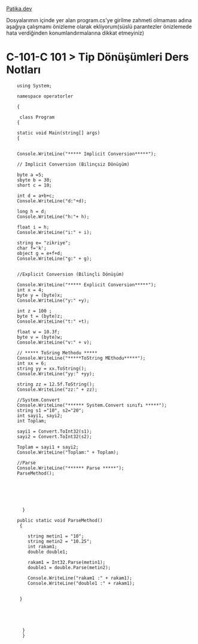 [Patika.dev](https://github.com/mordulu)


Dosyalarımın içinde yer alan program.cs'ye girilme zahmeti olmaması adına aşağıya çalışmamı önizleme olarak ekliyorum(süslü parantezler önizlemede hata verdiğinden konumlandırmalarına dikkat etmeyiniz)


# C-101-C 101 > Tip Dönüşümleri Ders Notları

        using System;

        namespace operatorler

        {

         class Program
        {

        static void Main(string[] args)
        {

         
        Console.WriteLine("***** Implicit Conversion*****");

        // Implicit Conversion (Bilinçsiz Dönüşüm)

        byte a =5;
        sbyte b = 30;
        short c = 10;

        int d = a+b+c;
        Console.WriteLine("d:"+d);

        long h = d;
        Console.WriteLine("h:"+ h);

        float i = h;
        Console.WriteLine("i:" + i);

        string e= "zikriye";
        char f='k';
        object g = e+f+d;
        Console.WriteLine("g:" + g);


        //Explicit Conversion (Bilinçli Dönüşüm)

        Console.WriteLine("***** Explicit Conversion*****");
        int x = 4;
        byte y = (byte)x;
        Console.WriteLine("y:" +y);

        int z = 100 ;
        byte t = (byte)z;
        Console.WriteLine("t:" +t);

        float w = 10.3f;
        byte v = (byte)w;
        Console.WriteLine("v:" + v);
           
        // ***** ToSring Methodu *****
        Console.WriteLine("*****ToString MEthodu*****");
        int xx = 6;
        string yy = xx.ToString();
        Console.WriteLine("yy:" +yy);

        string zz = 12.5f.ToString();
        Console.WriteLine("zz:" + zz);

        //System.Convert
        Console.WriteLine("****** System.Convert sınıfı *****");
        string s1 ="10", s2="20";
        int sayi1, sayi2;
        int Toplam;

        sayi1 = Convert.ToInt32(s1);
        sayi2 = Convert.ToInt32(s2);

        Toplam = sayi1 + sayi2;
        Console.WriteLine("Toplam:" + Toplam);

        //Parse
        Console.WriteLine("****** Parse *****");
        ParseMethod();


                         



          }

        public static void ParseMethod()
         {

            string metin1 = "10";
            string metin2 = "10.25";
            int rakam1;
            double double1;

            rakam1 = Int32.Parse(metin1);
            double1 = double.Parse(metin2);

            Console.WriteLine("rakam1 :" + rakam1);
            Console.WriteLine("double1 :" + rakam1);


         }





          }
          }   
